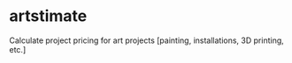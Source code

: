 artstimate
============
Calculate project pricing for art projects [painting, installations, 3D printing, etc.]